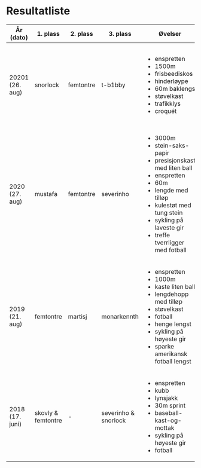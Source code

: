 # Resultatliste


| År (dato)       | 1. plass           | 2. plass     | 3. plass              | Øvelser | Deltakere  |
| --------------- | -------------------| ------------ | -------------         | ------- | ---------- |
| 20201 (26. aug) | snorlock           | femtontre    |  t-b1bby              | <ul><li>enspretten</li><li>1500m</li><li>frisbeediskos</li><li>hinderløype</li><li>60m baklengs</li><li>støvelkast</li><li>trafikklys</li><li>croquét</li></ul> | snorlock, femtontre, t-b1bby, monarkennth, skovly, benny_b, howie, severinho, mustafa, chrsone, theie |
| 2020 (27. aug)  | mustafa            | femtontre    |  severinho            | <ul><li>3000m</li><li>stein-saks-papir</li><li>presisjonskast med liten ball</li><li>enspretten</li><li>60m</li><li>lengde med tilløp</li><li>kulestøt med tung stein</li><li>sykling på laveste gir</li><li>treffe tverrligger med fotball</li></ul> | monarkennth, chrsone, t-b1bby, martisj, femtontre, retardedbear, howie, benny_b, mustafa, severinho, snorlock |
| 2019 (21. aug)  | femtontre          | martisj      |  monarkennth          | <ul><li>enspretten</li><li>1000m</li><li>kaste liten ball</li><li>lengdehopp med tilløp</li><li>støvelkast</li><li>fotball</li><li>henge lengst</li><li>sykling på høyeste gir</li><li>sparke amerikansk fotball lengst</li></ul> | monarkennth, gronnbeck, theie, martisj, femtontre, retardedbear, howie, moi, mustafa, severinho |
| 2018 (17. juni) | skovly & femtontre | -            |  severinho & snorlock | <ul><li>enspretten</li><li>kubb</li><li>lynsjakk</li><li>30m sprint</li><li>baseball-kast-og-mottak</li><li>sykling på høyeste gir</li><li>fotball</li></ul> | severinho, snorlock, femtontre, chrsone, theie, skovly, retardedbear, benny_b, gronnbeck |
